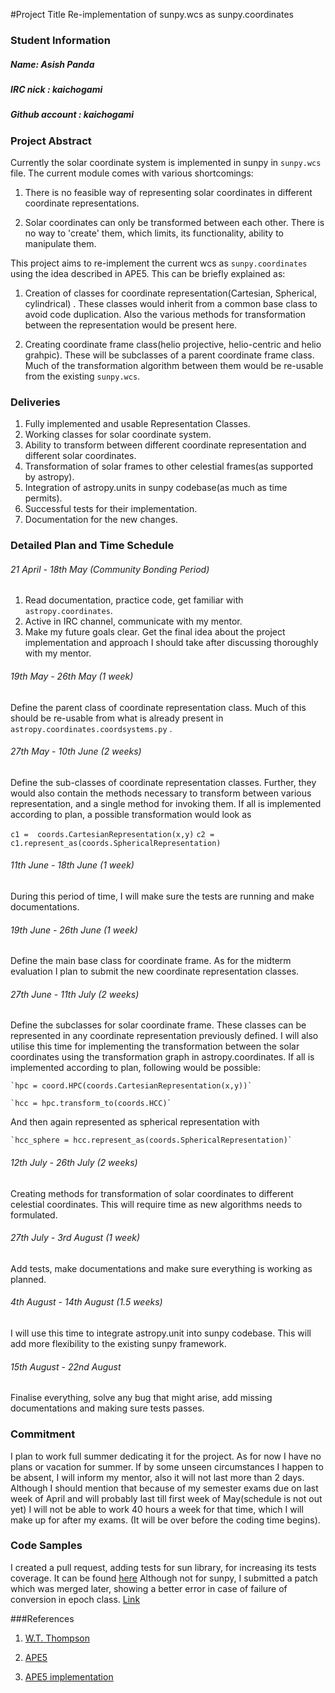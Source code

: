 #Project Title
Re-implementation of sunpy.wcs as sunpy.coordinates

### Student Information
  ##### Name: Asish Panda
  ##### IRC nick : kaichogami
  ##### Github account : kaichogami

### Project Abstract

Currently the solar coordinate system is implemented in sunpy in `sunpy.wcs` file. The current module comes with various shortcomings:

1. There is no feasible way of representing solar coordinates in different coordinate representations.

2. Solar coordinates can only be transformed between each other. There is no way to 'create' them, which             limits, its functionality, ability to manipulate them.


This project aims to re-implement the current wcs as `sunpy.coordinates` using the idea described in APE5. This can be briefly explained as:

1. Creation of classes for coordinate representation(Cartesian, Spherical, cylindrical) . These classes would inherit from a common base class to avoid code duplication. Also the various methods for transformation between the representation would be present here.

2. Creating coordinate frame class(helio projective,  helio-centric and helio grahpic). These will be subclasses of a parent coordinate frame class. Much of the transformation algorithm between them would be re-usable from the existing `sunpy.wcs`.

### Deliveries
1. Fully implemented and usable Representation Classes.
2. Working classes for solar coordinate system.
3. Ability to transform between different coordinate representation and different solar coordinates.
4. Transformation of solar frames to other celestial frames(as supported by astropy).
5. Integration of astropy.units in sunpy codebase(as much as time permits).
6. Successful tests for their implementation.
7. Documentation for the new changes.

### Detailed Plan and Time Schedule
###### 21 April - 18th May (Community Bonding Period)
1. Read documentation, practice code, get familiar with `astropy.coordinates`.
2. Active in IRC channel, communicate with my mentor.
3. Make my future goals clear. Get the final idea about the project implementation and approach I should take after discussing thoroughly with my mentor.

###### 19th May - 26th May (1 week)
Define the parent class of coordinate representation class. Much of this should
be re-usable from what is already present in   `astropy.coordinates.coordsystems.py`   .

###### 27th May - 10th June (2 weeks)
Define  the sub-classes of coordinate representation classes. Further, they would also contain the methods necessary to transform between various representation, and a single method for invoking them.
If all is implemented according to plan, a possible transformation would look as

   `c1 =  coords.CartesianRepresentation(x,y)`
   `c2 = c1.represent_as(coords.SphericalRepresentation)`

###### 11th June - 18th June (1 week)
During this period of time, I will make sure the tests are running and make documentations.

###### 19th June - 26th June (1 week)
Define the main base class for coordinate frame.
As for the midterm evaluation I plan to submit the new coordinate representation classes.

###### 27th June - 11th July (2 weeks)
Define the subclasses for solar coordinate frame.
These classes can be represented in any coordinate representation previously defined. I will also utilise this time for implementing the transformation between the solar coordinates using the transformation graph in astropy.coordinates. If all is implemented  according to plan, following would be possible:

    `hpc = coord.HPC(coords.CartesianRepresentation(x,y))`

    `hcc = hpc.transform_to(coords.HCC)`
And then again represented as spherical representation with

    `hcc_sphere = hcc.represent_as(coords.SphericalRepresentation)`

###### 12th July - 26th July (2 weeks)
Creating methods for transformation of solar coordinates to different celestial coordinates. This will require time as new algorithms needs to formulated.

###### 27th July - 3rd August (1 week)
Add tests, make documentations and make sure everything is working as planned.

###### 4th August - 14th August (1.5 weeks)
I will use this time to integrate astropy.unit into sunpy codebase. This will add more flexibility to the existing sunpy framework.

###### 15th August - 22nd August
Finalise everything, solve any bug that might arise, add missing documentations  and making sure tests passes.

### Commitment
I plan to work full summer dedicating it for the project. As for now I have no plans or vacation for summer. If by some unseen circumstances I happen to be absent, I will inform my mentor, also it will not last more than 2 days.
Although I should mention that because of my semester exams due on last week of April and will probably last till first week of May(schedule is not out yet) I will not be able to work 40 hours a week for that time, which I will make up for after my exams. (It will be over before the coding time begins).

### Code Samples
I created a pull request, adding tests for sun library, for increasing its tests coverage.  It can be found [here](https://github.com/sunpy/sunpy/pull/799)
Although not for sunpy, I submitted a patch which was merged later, showing a better error in case of failure of conversion in epoch class.
[Link](https://github.com/astropy/astropy/pull/2046)


###References
1. [W.T. Thompson](http://www.aanda.org/index.php?option=com_article&access=bibcode&Itemid=129&bibcode=2006A%2526A...449..791TFUL)

2. [APE5](https://github.com/eteq/astropy-APEs/blob/e27c3f6b0effd888d5fbc72ec098e6590cac4092/APE5.rst)

3. [APE5 implementation](https://github.com/eteq/astropy-api/blob/coordinates-round-2/coordinates_api_2.py)
